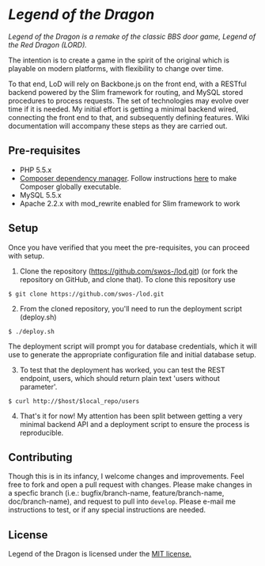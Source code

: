 # _Legend of the Dragon_
_Legend of the Dragon is a remake of the classic BBS door game, Legend of the Red Dragon (LORD)._

The intention is to create a game in the spirit of the original which is playable on modern platforms, with flexibility to change over time.

To that end, LoD will rely on Backbone.js on the front end, with a RESTful backend powered by the Slim framework for routing, and MySQL stored procedures to process requests. The set of technologies may evolve over time if it is needed. My initial effort is getting a minimal backend wired, connecting the front end to that, and subsequently defining features. Wiki documentation will accompany these steps as they are carried out.

## Pre-requisites
* PHP 5.5.x
* [Composer dependency manager](https://getcomposer.org/). Follow instructions [here](https://getcomposer.org/doc/00-intro.md#globally) to make Composer globally executable.
* MySQL 5.5.x
* Apache 2.2.x with mod_rewrite enabled for Slim framework to work

## Setup
Once you have verified that you meet the pre-requisites, you can proceed with setup.

1. Clone the repository (https://github.com/swos-/lod.git) (or fork the repository on GitHub, and clone that).  To clone this repository use
```
$ git clone https://github.com/swos-/lod.git
```

2. From the cloned repository, you'll need to run the deployment script (deploy.sh)
```
$ ./deploy.sh
```
The deployment script will prompt you for database credentials, which it will use to generate the appropriate configuration file and initial database setup.

3. To test that the deployment has worked, you can test the REST endpoint, users, which should return plain text 'users without parameter'.
```
$ curl http://$host/$local_repo/users
```
4. That's it for now! My attention has been split between getting a very minimal backend API and a deployment script to ensure the process is reproducible.

## Contributing
Though this is in its infancy, I welcome changes and improvements. Feel free to fork and open a pull request with changes.
Please make changes in a specfic branch (i.e.: bugfix/branch-name, feature/branch-name, doc/branch-name), and request to pull into `develop`. Please e-mail me instructions to test, or if any special instructions are needed.

## License
Legend of the Dragon is licensed under the [MIT license.](https://github.com/gabrielecirulli/2048/blob/master/LICENSE.txt)
